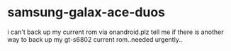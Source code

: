samsung-galax-ace-duos
======================

i can't back up my current rom via onandroid.plz tell me if there is another way to back up my gt-s6802 current rom..needed urgently..
